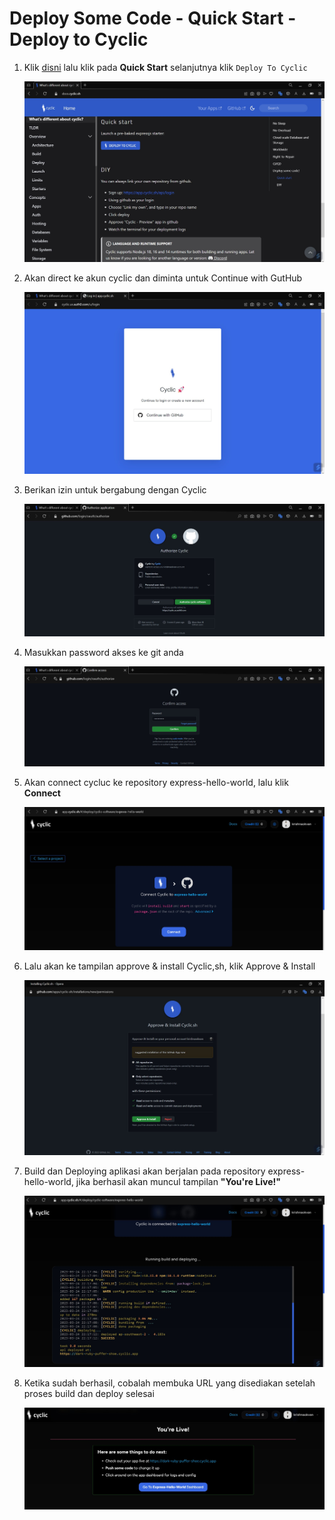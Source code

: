 # Deploy Some Code - Quick Start - Deploy to Cyclic

1. Klik [disni](https://docs.cyclic.sh/) lalu klik pada **Quick Start** selanjutnya klik ```Deploy To Cyclic```
    
    ![01](p3/1.jpg)

2. Akan direct ke akun cyclic dan diminta untuk Continue with GutHub

    ![02](p3/2.jpg)
    
3. Berikan izin untuk bergabung dengan Cyclic

    ![03](p3/3.jpg)
    
4.  Masukkan password akses ke git anda

    ![04](p3/4.jpg)
    
5.  Akan connect cycluc ke repository express-hello-world, lalu klik **Connect**

    ![05](p3/5.jpg)
  
6.  Lalu akan ke tampilan approve & install Cyclic,sh, klik Approve & Install

    ![06](p3/6.jpg)
    
7.  Build dan Deploying aplikasi akan berjalan pada repository express-hello-world, jika berhasil akan muncul tampilan **"You're Live!"**

     ![07](p3/7.jpg)
 
 8.  Ketika sudah berhasil, cobalah membuka URL yang disediakan setelah proses build dan deploy selesai

     ![08](p3/8.jpg)

